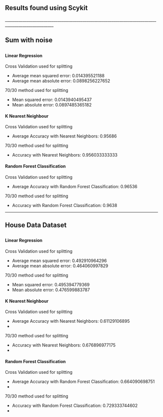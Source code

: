 <h2>Results found using Scykit</h1> 
_______________________________________________________________________________________________________
<h2>Sum with noise<h2>
<h4>Linear Regression</h4>
Cross Validation used for splitting 

- Average mean squared error:  0.014395521188
- Average mean absolute error:  0.0898256227652

70/30 method used for splitting

- Mean squared error:  0.0143940495437
- Mean absolute error:  0.0897485365182

<h4>K Nearest Neighbour</h4>

Cross Validation used for splitting

- Average Accuracy with Nearest Neighbors:  0.95686

70/30 method used for splitting

- Accuracy with Nearest Neighbors:  0.956033333333

<h4>Random Forest Classification</h4>

Cross Validation used for splitting

- Average Accuracy with Random Forest Classification:  0.96536

70/30 method used for splitting

- Accuracy with Random Forest Classification:  0.9638
_________________________________________________________________________________________________________
<h2>House Data Dataset<h2>
<h4>Linear Regression</h4>
Cross Validation used for splitting

- Average mean squared error:  0.492910964296
- Average mean absolute error:  0.464060997829

70/30 method used for splitting

- Mean squared error:  0.495394779369
- Mean absolute error:  0.476599883787  

<h4>K Nearest Neighbour</h4>

Cross Validation used for splitting

- Average Accuracy with Nearest Neighbors:  0.61129106895
- 

70/30 method used for splitting

- Accuracy with Nearest Neighbors:  0.676896977175
- 

<h4>Random Forest Classification</h4>

Cross Validation used for splitting

- Average Accuracy with Random Forest Classification:  0.664090698751
- 

70/30 method used for splitting

- Accuracy with Random Forest Classification:  0.729333744602
- 